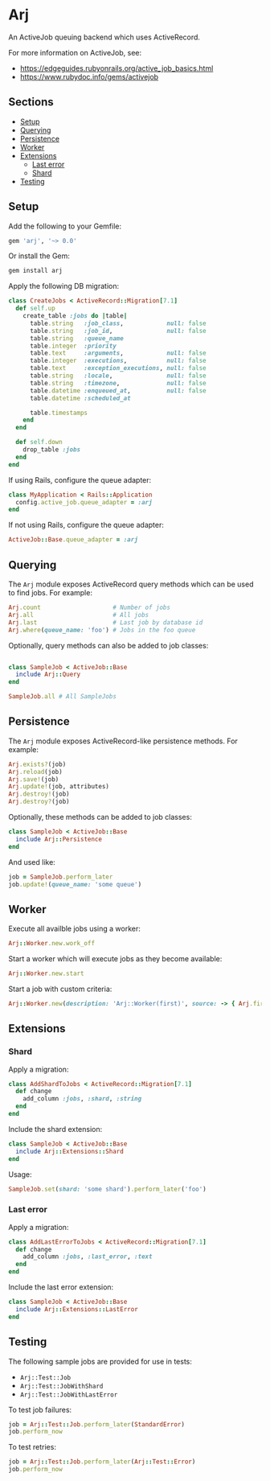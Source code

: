 # Arj

An ActiveJob queuing backend which uses ActiveRecord. 

For more information on ActiveJob, see:

- https://edgeguides.rubyonrails.org/active_job_basics.html
- https://www.rubydoc.info/gems/activejob

## Sections

- [Setup](#setup)
- [Querying](#querying)
- [Persistence](#persistence)
- [Worker](#worker)
- [Extensions](#extensions)
  * [Last error](#last-error)
  * [Shard](#shard)
- [Testing](#testing)

## Setup

Add the following to your Gemfile:

```ruby
gem 'arj', '~> 0.0'
```

Or install the Gem:

```bash
gem install arj
```

Apply the following DB migration:

```ruby
class CreateJobs < ActiveRecord::Migration[7.1]
  def self.up
    create_table :jobs do |table|
      table.string   :job_class,            null: false
      table.string   :job_id,               null: false
      table.string   :queue_name
      table.integer  :priority
      table.text     :arguments,            null: false
      table.integer  :executions,           null: false
      table.text     :exception_executions, null: false
      table.string   :locale,               null: false
      table.string   :timezone,             null: false
      table.datetime :enqueued_at,          null: false
      table.datetime :scheduled_at

      table.timestamps
    end
  end

  def self.down
    drop_table :jobs
  end
end
```

If using Rails, configure the queue adapter:

```ruby
class MyApplication < Rails::Application
  config.active_job.queue_adapter = :arj
end
```

If not using Rails, configure the queue adapter:

```ruby
ActiveJob::Base.queue_adapter = :arj
```

## Querying

The `Arj` module exposes ActiveRecord query methods which can be used to find jobs. For example:

```ruby
Arj.count                    # Number of jobs
Arj.all                      # All jobs
Arj.last                     # Last job by database id
Arj.where(queue_name: 'foo') # Jobs in the foo queue
```

Optionally, query methods can also be added to job classes:

```ruby

class SampleJob < ActiveJob::Base
  include Arj::Query
end
```

```ruby
SampleJob.all # All SampleJobs
```

## Persistence

The `Arj` module exposes ActiveRecord-like persistence methods. For example:

```ruby
Arj.exists?(job)
Arj.reload(job)
Arj.save!(job)
Arj.update!(job, attributes)
Arj.destroy!(job)
Arj.destroy?(job)
```

Optionally, these methods can be added to job classes:

```ruby
class SampleJob < ActiveJob::Base
  include Arj::Persistence
end
```

And used like:

```ruby
job = SampleJob.perform_later
job.update!(queue_name: 'some queue')
```

## Worker

Execute all availble jobs using a worker:

```ruby
Arj::Worker.new.work_off
```

Start a worker which will execute jobs as they become available:

```ruby
Arj::Worker.new.start
```

Start a job with custom criteria:

```ruby
Arj::Worker.new(description: 'Arj::Worker(first)', source: -> { Arj.first }).start
```

## Extensions

### Shard

Apply a migration:

```ruby
class AddShardToJobs < ActiveRecord::Migration[7.1]
  def change
    add_column :jobs, :shard, :string
  end
end
```

Include the shard extension:

```ruby
class SampleJob < ActiveJob::Base
  include Arj::Extensions::Shard
end
```

Usage:

```ruby
SampleJob.set(shard: 'some shard').perform_later('foo')
```

### Last error

Apply a migration:

```ruby
class AddLastErrorToJobs < ActiveRecord::Migration[7.1]
  def change
    add_column :jobs, :last_error, :text
  end
end
```

Include the last error extension:

```ruby
class SampleJob < ActiveJob::Base
  include Arj::Extensions::LastError
end
```

## Testing

The following sample jobs are provided for use in tests:

- `Arj::Test::Job`
- `Arj::Test::JobWithShard`
- `Arj::Test::JobWithLastError`

To test job failures:

```ruby
job = Arj::Test::Job.perform_later(StandardError)
job.perform_now
```

To test retries:
```ruby
job = Arj::Test::Job.perform_later(Arj::Test::Error)
job.perform_now
```
